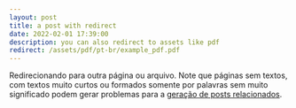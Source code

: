 ```yaml
---
layout: post
title: a post with redirect
date: 2022-02-01 17:39:00
description: you can also redirect to assets like pdf
redirect: /assets/pdf/pt-br/example_pdf.pdf
---
```


Redirecionando para outra página ou arquivo. Note que páginas sem textos, com textos muito curtos ou formados somente por palavras sem muito significado podem gerar problemas para a [geração de posts relacionados](https://github.com/jekyll/classifier-reborn/issues/64#issuecomment-221651255).
